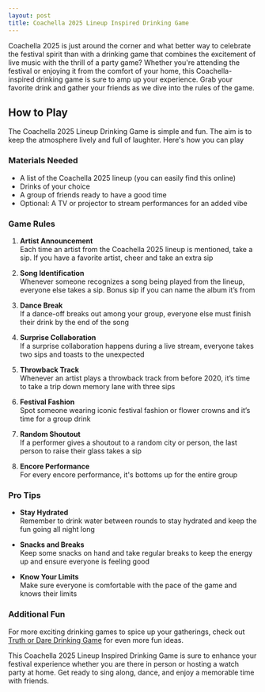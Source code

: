 ```yaml
---
layout: post
title: Coachella 2025 Lineup Inspired Drinking Game
---
```



Coachella 2025 is just around the corner and what better way to celebrate the festival spirit than with a drinking game that combines the excitement of live music with the thrill of a party game? Whether you're attending the festival or enjoying it from the comfort of your home, this Coachella-inspired drinking game is sure to amp up your experience. Grab your favorite drink and gather your friends as we dive into the rules of the game.

## How to Play

The Coachella 2025 Lineup Drinking Game is simple and fun. The aim is to keep the atmosphere lively and full of laughter. Here's how you can play

### Materials Needed

- A list of the Coachella 2025 lineup (you can easily find this online)
- Drinks of your choice
- A group of friends ready to have a good time
- Optional: A TV or projector to stream performances for an added vibe

### Game Rules

1. **Artist Announcement**  
   Each time an artist from the Coachella 2025 lineup is mentioned, take a sip. If you have a favorite artist, cheer and take an extra sip

2. **Song Identification**  
   Whenever someone recognizes a song being played from the lineup, everyone else takes a sip. Bonus sip if you can name the album it’s from

3. **Dance Break**  
   If a dance-off breaks out among your group, everyone else must finish their drink by the end of the song

4. **Surprise Collaboration**  
   If a surprise collaboration happens during a live stream, everyone takes two sips and toasts to the unexpected

5. **Throwback Track**  
   Whenever an artist plays a throwback track from before 2020, it’s time to take a trip down memory lane with three sips

6. **Festival Fashion**  
   Spot someone wearing iconic festival fashion or flower crowns and it’s time for a group drink

7. **Random Shoutout**  
   If a performer gives a shoutout to a random city or person, the last person to raise their glass takes a sip

8. **Encore Performance**  
   For every encore performance, it's bottoms up for the entire group

### Pro Tips

- **Stay Hydrated**  
  Remember to drink water between rounds to stay hydrated and keep the fun going all night long

- **Snacks and Breaks**  
  Keep some snacks on hand and take regular breaks to keep the energy up and ensure everyone is feeling good

- **Know Your Limits**  
  Make sure everyone is comfortable with the pace of the game and knows their limits

### Additional Fun

For more exciting drinking games to spice up your gatherings, check out [Truth or Dare Drinking Game](https://drinkingdojo.com/games/truth-or-dare) for even more fun ideas.

This Coachella 2025 Lineup Inspired Drinking Game is sure to enhance your festival experience whether you are there in person or hosting a watch party at home. Get ready to sing along, dance, and enjoy a memorable time with friends.